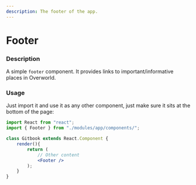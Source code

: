 ```yaml
---
description: The footer of the app.
---
```


# Footer

### Description

A simple `footer` component. It provides links to important/informative places in Overworld. 

### Usage

Just import it and use it as any other component, just make sure it sits at the bottom of the page:

```jsx
import React from "react";
import { Footer } from "./modules/app/components/";

class Gitbook extends React.Component {
    render(){
        return (
            // Other content
            <Footer />
        );
    }
}

```

